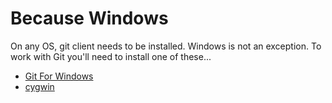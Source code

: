 # Because Windows

On any OS, git client needs to be installed. Windows is not an exception.  To work with Git you'll need to install one of these...

* [Git For Windows](https://gitforwindows.org/)
* [cygwin](https://www.cygwin.com/)
